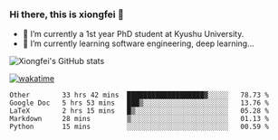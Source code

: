 ### Hi there, this is xiongfei 👋


- 🔭 I’m currently a 1st year PhD student at Kyushu University.
- 🌱 I’m currently learning software engineering, deep learning...

<!--
**Toma62299781/Toma62299781** is a ✨ _special_ ✨ repository because its `README.md` (this file) appears on your GitHub profile.
Here are some ideas to get you started:
-->

![Xiongfei's GitHub stats](https://github-readme-stats.vercel.app/api?username=Toma62299781)


[![wakatime](https://wakatime.com/badge/user/9e8d5516-d162-43e7-9563-87295d455a71.svg)](https://wakatime.com/@9e8d5516-d162-43e7-9563-87295d455a71)

<!--START_SECTION:waka-->
```text
Other        33 hrs 42 mins  ███████████████████▓░░░░░   78.73 % 
Google Doc   5 hrs 53 mins   ███▒░░░░░░░░░░░░░░░░░░░░░   13.76 % 
LaTeX        2 hrs 15 mins   █▒░░░░░░░░░░░░░░░░░░░░░░░   05.28 % 
Markdown     28 mins         ▒░░░░░░░░░░░░░░░░░░░░░░░░   01.13 % 
Python       15 mins         ░░░░░░░░░░░░░░░░░░░░░░░░░   00.59 % 
```
<!--END_SECTION:waka-->

